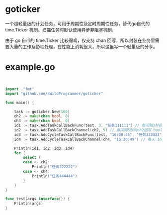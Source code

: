 # goticker
一个超轻量级的计划任务，可用于周期性及定时周期性任务，替代go自代的 time.Ticker 机制。扫描任务时默认使用异步非阻塞机制。

由于 go 自带的 time.Ticker 比较弱鸡，仅支持 chan 回写，所以封装在业务里需要大量的工作及协程处理，在性能上消耗很大，所以这里写一个轻量级的分享。


# example.go

```go


import ."fmt"
import "github.com/aWildProgrammer/goticker"

func main() {

	task := goticker.New(100)
	ch2 := make(chan bool, 0)
	ch4 := make(chan bool, 0)
	id1 := task.AddTaskCallBackFunc(test, 3, "任务111111") // 每间隔3秒执行一次 test 函数
	id2 := task.AddTaskCallBackChannel(ch2, 5) // 每间隔5秒向ch2回写 bool true
	id3 := task.AddCycleTaskCallBackFunc(test, "16:30:45", "任务333333") // 每天 16:18:55 执行一次 test，如果在建立该任务时当前时间已经超过该指定时间，则任务推迟至明天同一时间执行
	id4 := task.AddCycleTaskCallBackChannel(ch4, "16:30:49") // 每天 16:18:55 向ch4回写 bool true，如果在建立该任务时当前时间已经超过该指定时间，则任务推迟至明天同一时间执行

	Println(id1, id2, id3, id4)
	for {
		select {
		case <- ch2:
			Println("任务222222")
		case <- ch4:
			Println("任务444444")
		}
	}
}

func test(args interface{}) {
	Println(args)
}

```
